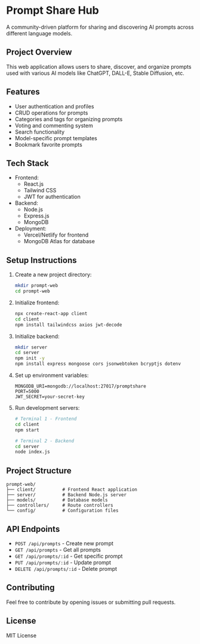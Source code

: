 # Prompt Share Hub
A community-driven platform for sharing and discovering AI prompts across different language models.

## Project Overview
This web application allows users to share, discover, and organize prompts used with various AI models like ChatGPT, DALL-E, Stable Diffusion, etc.

## Features
- User authentication and profiles
- CRUD operations for prompts
- Categories and tags for organizing prompts
- Voting and commenting system
- Search functionality
- Model-specific prompt templates
- Bookmark favorite prompts

## Tech Stack
- Frontend:
  - React.js
  - Tailwind CSS
  - JWT for authentication
- Backend:
  - Node.js
  - Express.js
  - MongoDB
- Deployment:
  - Vercel/Netlify for frontend
  - MongoDB Atlas for database

## Setup Instructions
1. Create a new project directory:
   ```bash
   mkdir prompt-web
   cd prompt-web
   ```
2. Initialize frontend:
   ```bash
   npx create-react-app client
   cd client
   npm install tailwindcss axios jwt-decode
   ```
3. Initialize backend:
   ```bash
   mkdir server
   cd server
   npm init -y
   npm install express mongoose cors jsonwebtoken bcryptjs dotenv
   ```
4. Set up environment variables:
   ```
   MONGODB_URI=mongodb://localhost:27017/promptshare
   PORT=5000
   JWT_SECRET=your-secret-key
   ```
5. Run development servers:
   ```bash
   # Terminal 1 - Frontend
   cd client
   npm start

   # Terminal 2 - Backend
   cd server
   node index.js
   ```

## Project Structure
```
prompt-web/
├── client/          # Frontend React application
├── server/          # Backend Node.js server
├── models/          # Database models
├── controllers/     # Route controllers
└── config/          # Configuration files
```

## API Endpoints
- `POST /api/prompts` - Create new prompt
- `GET /api/prompts` - Get all prompts
- `GET /api/prompts/:id` - Get specific prompt
- `PUT /api/prompts/:id` - Update prompt
- `DELETE /api/prompts/:id` - Delete prompt

## Contributing
Feel free to contribute by opening issues or submitting pull requests.

## License
MIT License
